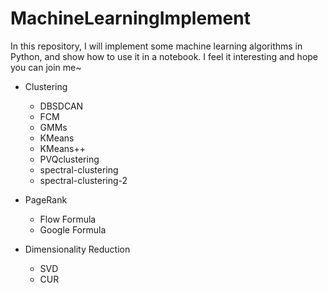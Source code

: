 # MachineLearningImplement
In this repository, I will implement some machine learning algorithms in Python, and show how to use it in a notebook. I feel it interesting and hope you can join me~


* Clustering
    * DBSDCAN
    * FCM
    * GMMs
    * KMeans
    * KMeans++
    * PVQclustering
    * spectral-clustering
    * spectral-clustering-2

* PageRank
    * Flow Formula
    * Google Formula
    
* Dimensionality Reduction
    * SVD
    * CUR